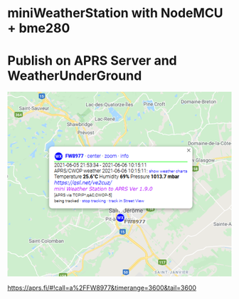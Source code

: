 # miniWeatherStation with NodeMCU + bme280

# Publish on APRS Server and WeatherUnderGround


![](Images/APRS.png)

https://aprs.fi/#!call=a%2FFW8977&timerange=3600&tail=3600

